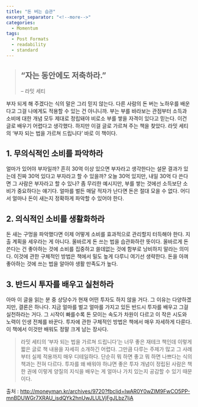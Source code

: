 ```yaml
---
title: "돈 버는 습관"
excerpt_separator: "<!--more-->"
categories:
  - Momentum
tags:
  - Post Formats
  - readability
  - standard
---
```


> ## “자는 동안에도 저축하라.”
> – 라밋 세티

부자 되게 해 주겠다는 식의 말은 그리 믿지 않는다. 다른 사람의 돈 버는 노하우를 배운다고 그걸 나에게도 적용할 수 있는 건 아니니까. 부는 부를 바라보는 관점부터 소득과 소비에 대한 개념 모두 제대로 정립돼야 비로소 부를 쌓을 자격이 있다고 믿는다. 이건 글로 배우기 어렵다고 생각했다. 하지만 이걸 글로 가르쳐 주는 책을 찾았다. 라밋 세티의 ‘부자 되는 법을 가르쳐 드립니다’ 바로 이 책이다.

## 1. 무의식적인 소비를 파악하라
얼마가 있어야 부자일까? 흔히 30억 이상 있으면 부자라고 생각한다는 설문 결과가 있는데 진짜 30억 있다고 부자라고 할 수 있을까? 오늘 30억 있지만, 내일 30억 다 쓴다면 그 사람은 부자라고 할 수 있나? 좀 무리한 예시지만, 부를 쌓는 것에선 소득보단 소비가 중요하다는 얘기다. 얼마를 벌든 매달 적자가 난다면 돈은 절대 모을 수 없다. 어디서 얼마나 돈이 새는지 정확하게 파악할 수 있어야 한다.

## 2. 의식적인 소비를 생활화하라
돈 새는 구멍을 파악했다면 이제 어떻게 소비를 효과적으로 관리할지 터득해야 한다. 지출 계획을 세우라는 게 아니다. 올바르게 돈 쓰는 법을 습관화하란 뜻이다. 올바르게 돈 쓴다는 건 좋아하는 것에 소비를 집중하고 쓸데없는 것에 함부로 낭비하지 말라는 의미다. 이것에 관한 구체적인 방법은 책에서 밀도 높게 다루니 여기선 생략한다. 돈을 아껴 좋아하는 것에 쓰는 법을 알아야 생활 만족도가 높다.

## 3. 반드시 투자를 배우고 실천하라
아마 이 글을 읽는 분 중 상당수가 현재 어떤 투자도 하지 않을 거다. 그 이유는 다양하겠지만, 결론은 하나다. 지금 얼마를 벌고 얼마를 가지고 있든 반드시 투자를 배우고 그걸 실천하라는 거다. 그 시작이 빠를수록 돈 모이는 속도가 차원이 다르고 이 작은 시도와 노력이 인생 전체를 바꾼다. 투자에 관한 구체적인 방법은 책에서 매우 자세하게 다룬다. 이 책에서 이것만 배워도 정말 크게 남는 장사다.

>라밋 세티의 ‘부자 되는 법을 가르쳐 드립니다’는 너무 좋은 재테크 책인데 이렇게 짧은 글로 책 내용을 자세히 소개하긴 어렵다. 그만큼 다루는 주제가 많고 그 사례부터 실제 적용까지 매우 디테일하다. 단순히 뭐 하면 좋고 뭐 하면 나쁘다는 식의 책과는 전혀 다르다. 투자를 왜 배워야 하냐면 좋은 투자 개념이 정립된 사람은 책 한 권에 이렇게 양질의 지식을 배우는 게 얼마나 가치 있는지 공감할 수 있기 때문이다.

출처 : http://moneyman.kr/archives/9720?fbclid=IwAR0Y0wZIM9FwCO5PP-mnBDUWGr7XRAU_isdQYk2hnUwJLULVjFgJLbz7ljA